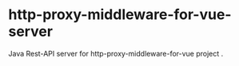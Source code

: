 # http-proxy-middleware-for-vue-server
Java Rest-API server for http-proxy-middleware-for-vue project . 
